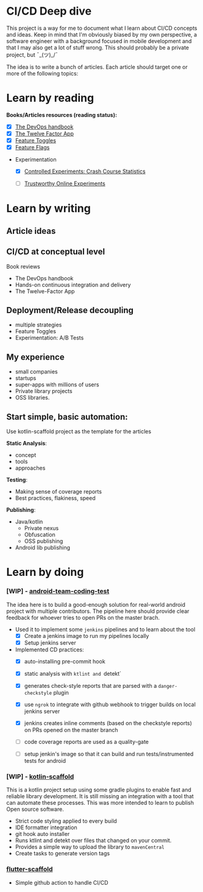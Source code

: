# CI/CD Deep dive

This project is a way for me to document what I learn about CI/CD concepts and ideas. 
Keep in mind that I'm obviously biased by my own perspective, a software engineer with a
background focused in mobile development and that I may also get a lot of stuff wrong.
This should probably be a private project, but  ¯\_(ツ)_/¯

The idea is to write a bunch of articles. Each article should target one or more of the following topics:
# Learn by reading
**Books/Articles resources (reading status):**
- [x] [The DevOps handbook](https://www.amazon.com/DevOps-Handbook-World-Class-Reliability-Organizations/dp/1942788002)
- [x] [The Twelve Factor App](https://12factor.net/)
- [x] [Feature Toggles](https://martinfowler.com/articles/feature-toggles.html)
- [x] [Feature Flags](https://jeroenmols.com/blog/2019/08/13/featureflags/)
- Experimentation
	- [x] [Controlled Experiments: Crash Course Statistics](https://www.youtube.com/watch?v=kkBDa-ICvyY)
	- [ ] [Trustworthy Online Experiments](https://www.amazon.com.br/Trustworthy-Online-Controlled-Experiments-Practical/dp/1108724264)


# Learn by writing
## Article ideas
## CI/CD at conceptual level 
Book reviews
- The DevOps handbook
- Hands-on continuous integration and delivery
- The Twelve-Factor App

## Deployment/Release decoupling
- multiple strategies
- Feature Toggles
- Experimentation: A/B Tests

## My experience
- small companies
- startups
- super-apps with millions of users 
- Private library projects 
- OSS libraries.

## Start simple, basic automation:
Use kotlin-scaffold project as the template 
for the articles

**Static Analysis**:
- concept
- tools
- approaches

**Testing**:
- Making sense of coverage reports
- Best practices, flakiness, speed

**Publishing**:
- Java/kotlin 
	- Private nexus
	- Obfuscation
	- OSS publishing
- Android lib publishing


# Learn by doing
### [WIP] - [android-team-coding-test](https://github.com/iurysza/android-team-coding-test)
The idea here is to build a good-enough solution for real-world android project with multiple contributors.
The pipeline here should provide clear feedback for whoever tries to open PRs on the master brach.

- Used it to implement some `jenkins` pipelines and to learn about the tool
    - [x] Create a jenkins image to run my pipelines locally
    - [x] Setup jenkins server

- Implemented CD practices:
    - [x] auto-installing pre-commit hook
    - [x] static analysis with `ktlint and `detekt`
    - [x] generates check-style reports that are parsed with a `danger-checkstyle` plugin
	- [x] use `ngrok` to integrate with github webhook to trigger builds on local jenkins server
    - [x] jenkins creates inline comments (based on the checkstyle reports) on PRs opened on the master branch
    - [ ] code coverage reports are used as a quality-gate
	- [ ] setup jenkin's image so that it can build and run tests/instrumented tests for android


### [WIP] - [kotlin-scaffold](https://github.com/iurysza/kotlin-scaffold)
This is a kotlin project setup using some gradle plugins to enable fast and reliable library development. It is still missing an integration with a tool that can automate these processes.
This was more intended to learn to publish Open source software.

- Strict code styling applied to every build
- IDE formatter integration
- git hook auto installer
- Runs ktlint and detekt over files that changed on your commit.
- Provides a simple way to upload the library to `mavenCentral`
- Create tasks to generate version tags

### [flutter-scaffold](https://github.com/iurysza/flutter-scaffold)
- Simple github action to handle CI/CD

